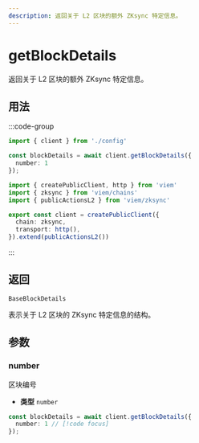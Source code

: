```yaml
---
description: 返回关于 L2 区块的额外 ZKsync 特定信息。
---
```


# getBlockDetails

返回关于 L2 区块的额外 ZKsync 特定信息。

## 用法

:::code-group

```ts [example.ts]
import { client } from './config'

const blockDetails = await client.getBlockDetails({
  number: 1
});
```

```ts [config.ts]
import { createPublicClient, http } from 'viem'
import { zksync } from 'viem/chains'
import { publicActionsL2 } from 'viem/zksync'

export const client = createPublicClient({
  chain: zksync,
  transport: http(),
}).extend(publicActionsL2())
```
:::

## 返回 

`BaseBlockDetails`

表示关于 L2 区块的 ZKsync 特定信息的结构。

## 参数

### number

区块编号

- **类型** `number`

```ts
const blockDetails = await client.getBlockDetails({
  number: 1 // [!code focus]
}); 
```